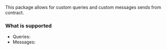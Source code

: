 This package allows for custom queries and custom messages sends from contract.

### What is supported

- Queries:
- Messages:
